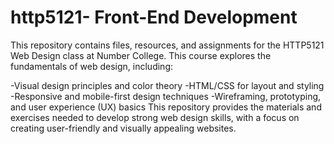 # http5121- Front-End Development
This repository contains files, resources, and assignments for the HTTP5121 Web Design class at Number College. This course explores the fundamentals of web design, including:

-Visual design principles and color theory
-HTML/CSS for layout and styling
-Responsive and mobile-first design techniques
-Wireframing, prototyping, and user experience (UX) basics
This repository provides the materials and exercises needed to develop strong web design skills, with a focus on creating user-friendly and visually appealing websites.
